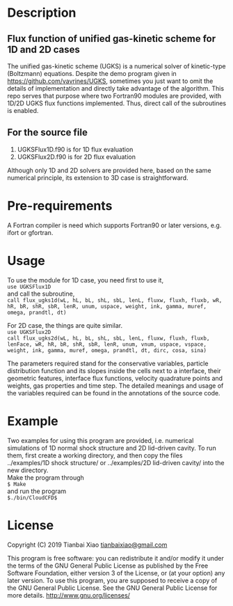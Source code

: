 # Description
## Flux function of unified gas-kinetic scheme for 1D and 2D cases
The unified gas-kinetic scheme (UGKS) is a numerical solver of kinetic-type (Boltzmann) equations. Despite the demo program given in https://github.com/vavrines/UGKS, sometimes you just want to omit the details of implementation and directly take advantage of the algorithm. This repo serves that purpose where two Fortran90 modules are provided, with 1D/2D UGKS flux functions implemented. Thus, direct call of the subroutines is enabled. 

## For the source file
1. UGKSFlux1D.f90 is for 1D flux evaluation  
2. UGKSFlux2D.f90 is for 2D flux evaluation  

Although only 1D and 2D solvers are provided here, based on the same numerical principle, its extension to 3D case is straightforward.

# Pre-requirements
A Fortran compiler is need which supports Fortran90 or later versions, e.g. ifort or gfortran.

# Usage
To use the module for 1D case, you need first to use it,  
`use UGKSFlux1D`  
and call the subroutine,  
`call flux_ugks1d(wL, hL, bL, shL, sbL, lenL, fluxw, fluxh, fluxb, wR, hR, bR, shR, sbR, lenR, unum, uspace, weight, ink, gamma, muref, omega, prandtl, dt)` 

For 2D case, the things are quite similar.  
`use UGKSFlux2D`  
`call flux_ugks2d(wL, hL, bL, shL, sbL, lenL, fluxw, fluxh, fluxb, lenFace, wR, hR, bR, shR, sbR, lenR, unum, vnum, uspace, vspace, weight, ink, gamma, muref, omega, prandtl, dt, dirc, cosa, sina)`

The parameters required stand for the conservative variables, particle distribution function and its slopes inside the cells next to a interface, their geometric features, interface flux functions, velocity quadrature points and weights, gas properties and time step.
The detailed meanings and usage of the variables required can be found in the annotations of the source code.

# Example
Two examples for using this program are provided, i.e. numerical simulations of 1D normal shock structure and 2D lid-driven cavity. To run them, first create a working directory, and then copy the files ../examples/1D shock structure/ or ../examples/2D lid-driven cavity/ into the new directory.  
Make the program through  
`$ Make`  
and run the program  
`$./bin/CloudCFD$`

# License
Copyright (C) 2019 Tianbai Xiao tianbaixiao@gmail.com

This program is free software: you can redistribute it and/or modify it under the terms of the GNU General Public License as published by the Free Software Foundation, either version 3 of the License, or (at your option) any later version. To use this program, you are supposed to receive a copy of the GNU General Public License. See the GNU General Public License for more details. http://www.gnu.org/licenses/
